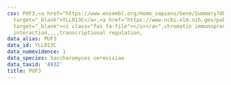 ```yaml
---
csv: PUF3,<a href="https://www.ensembl.org/Homo_sapiens/Gene/Summary?db=core;g=YLL013C"
  target="_blank">YLL013C</a>,<a href="https://www.ncbi.nlm.nih.gov/pubmed/12399584"
  target="_blank"><i class="fas fa-file"></i></a>",chromatin immunoprecipitation assay,direct
  interaction,,,,transcriptional regulation,
data_alias: PUF3
data_id: YLL013C
data_numevidence: 1
data_species: Saccharomyces cerevisiae
data_taxid: '4932'
title: PUF3
---
```

